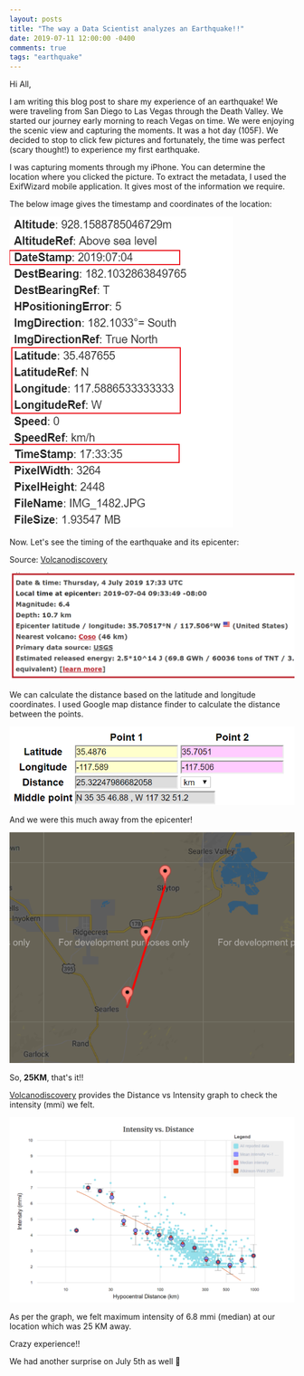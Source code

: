 ```yaml
---
layout: posts
title: "The way a Data Scientist analyzes an Earthquake!!"
date: 2019-07-11 12:00:00 -0400
comments: true
tags: "earthquake"
---
```

Hi All, 

I am writing this blog post to share my experience of an earthquake! We were traveling from San Diego to Las Vegas through the Death Valley. We started our journey early morning to reach Vegas on time. We were enjoying the scenic view and capturing the moments. It was a hot day (105F). We decided to stop to click few pictures and fortunately, the time was perfect (scary thought!) to experience my first earthquake.

I was capturing moments through my iPhone. You can determine the location where you clicked the picture. To extract the metadata, I used the ExifWizard mobile application. It gives most of the information we require.

The below image gives the timestamp and coordinates of the location:

![center](/images/img_4_meta.png)

Now. Let's see the timing of the earthquake and its epicenter:

Source: [Volcanodiscovery](https://www.volcanodiscovery.com/earthquakes/2019/07/04/17h33/magnitude6-CA-USA-quake.html)

![center](/images/img_5.PNG)


We can calculate the distance based on the latitude and longitude coordinates. I used Google map distance finder to calculate the 
distance between the points.

![center](/images/dist_1.PNG)

And we were this much away from the epicenter!

![center](/images/dist_img_2.PNG)

So, **25KM**, that's it!!

[Volcanodiscovery](https://www.volcanodiscovery.com/earthquakes/2019/07/04/17h33/magnitude6-CA-USA-quake.html) provides the Distance vs 
Intensity graph to check the intensity (mmi) we felt.

![center](/images/dis_inten_3.PNG)

As per the graph, we felt maximum intensity of 6.8 mmi (median) at our location which was 25 KM away.

Crazy experience!!

We had another surprise on July 5th as well 🙂

